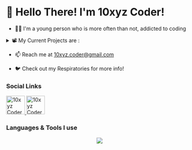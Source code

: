 # 👋 Hello There! I'm 10xyz Coder! #

* 👨‍💻 I'm a young person who is more often than not, addicted to coding

<details>
<summary>📽️ My Current Projects are :</summary>
<p>
	
* 🤖 A Fun Discord Bot - Called DFisher. [Invite it here](https://discord.com/api/oauth2/authorize?client_id=1033282986096996393&permissions=515933469760&scope=bot%20applications.commands "DFisher Invite")
	
* 🎮 A Fan Game based off Hollow Knight. [Check Development here](https://gamejolt.com/games/hk/771880 "Son of Hallownest")

* 🚀 A Web-Based Programming Language called Syntax
</p>
</details>

* 📫 Reach me at [10xyz.coder@gmail.com](mailto:10xyz.coder@gmail.com?subject=Hello%20There!&body=Type%20your%20message%20here!%0D%0A%0D%0ASent%20from%20https%3A%2F%2Fgithub.com%2F10xyz-coder%20with%20%F0%9F%A7%A1 "Send a mail!")
    
* 🐦 Check out my Respiratories for more info!

 ### Social Links ###
 
 <a href="https://www.youtube.com/channel/UCXVoHjs5ac-4q1PAg-Ziq2Q">
    <img title="10xyz Coder"
src="https://camo.githubusercontent.com/4a20e861b6593d07cef8e8b740e64a866ba7a9916d7e00a9c50c05e93a8096b8/68747470733a2f2f63646e2e6a7364656c6976722e6e65742f6e706d2f73696d706c652d69636f6e7340332e302e312f69636f6e732f796f75747562652e737667"
    border="0" height="50" alt="10xyz Coder on YouTube" />
</a>

 <a href="https://www.hackerrank.com/10xyz_coder">
    <img title="10xyz Coder"
src="https://camo.githubusercontent.com/c27e320bc0dd83da2ac9b3e89b20480c9896c4d732ce13a21bf09e77cbc4133a/68747470733a2f2f63646e2e6a7364656c6976722e6e65742f6e706d2f73696d706c652d69636f6e7340332e302e312f69636f6e732f6861636b657272616e6b2e737667"
    border="0" height="50" alt="10xyz Coder on YouTube" />
</a>

### Languages & Tools I use ###
<p align="center">
  <a href="#">
    <img src="https://skillicons.dev/icons?i=codepen,discord,bots,express,godot,html,css,js,nodejs,py,vscode" />
  </a>
</p>


